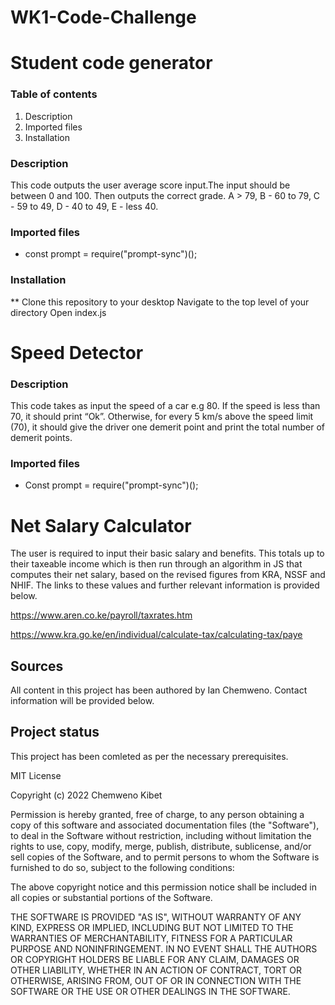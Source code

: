 # WK1-Code-Challenge

# Student code generator

### Table of contents
1. Description
2. Imported files
3. Installation

### Description
This code outputs the user average score input.The input should be between 0 and 100. Then outputs the correct grade.
A > 79, B - 60 to 79, C - 59 to 49, D - 40 to 49, E - less 40.

### Imported files
* const prompt = require("prompt-sync")();

### Installation
**
Clone this repository to your desktop
Navigate to the top level of your directory
Open index.js


# Speed Detector


### Description
This code takes as input the speed of a car e.g 80. If the speed is less than 70, it should print “Ok”. Otherwise, for every 5 km/s above the speed limit (70), it should give the driver one demerit point and print the total number of demerit points.

### Imported files
* Const prompt = require("prompt-sync")();




# Net Salary Calculator

The user is required to input their basic salary and benefits. This totals up to their taxeable income which is then run through an algorithm in JS that computes their net salary, based on the revised figures from KRA, NSSF and NHIF. The links to these values and further relevant information is provided below.

https://www.aren.co.ke/payroll/taxrates.htm

https://www.kra.go.ke/en/individual/calculate-tax/calculating-tax/paye

## Sources

All content in this project has been authored by Ian Chemweno. 
Contact information will be provided below.

## Project status

This project has been comleted as per the necessary prerequisites.


MIT License

Copyright (c) 2022 Chemweno Kibet

Permission is hereby granted, free of charge, to any person obtaining a copy
of this software and associated documentation files (the "Software"), to deal
in the Software without restriction, including without limitation the rights
to use, copy, modify, merge, publish, distribute, sublicense, and/or sell
copies of the Software, and to permit persons to whom the Software is
furnished to do so, subject to the following conditions:

The above copyright notice and this permission notice shall be included in all
copies or substantial portions of the Software.

THE SOFTWARE IS PROVIDED "AS IS", WITHOUT WARRANTY OF ANY KIND, EXPRESS OR
IMPLIED, INCLUDING BUT NOT LIMITED TO THE WARRANTIES OF MERCHANTABILITY,
FITNESS FOR A PARTICULAR PURPOSE AND NONINFRINGEMENT. IN NO EVENT SHALL THE
AUTHORS OR COPYRIGHT HOLDERS BE LIABLE FOR ANY CLAIM, DAMAGES OR OTHER
LIABILITY, WHETHER IN AN ACTION OF CONTRACT, TORT OR OTHERWISE, ARISING FROM,
OUT OF OR IN CONNECTION WITH THE SOFTWARE OR THE USE OR OTHER DEALINGS IN THE
SOFTWARE.











